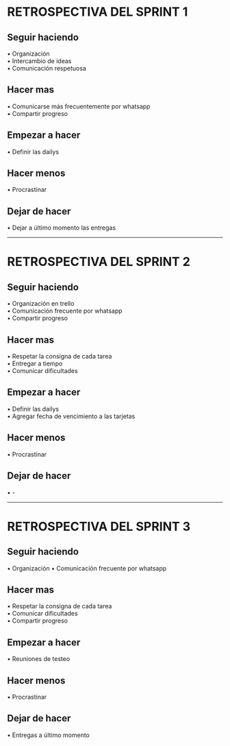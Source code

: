 # RETROSPECTIVA DEL SPRINT 1

## Seguir haciendo
• Organización   
• Intercambio de ideas  
• Comunicación respetuosa  

## Hacer mas
• Comunicarse más frecuentemente por whatsapp  
• Compartir progreso    

## Empezar a hacer
• Definir las dailys  

## Hacer menos
• Procrastinar  

 ## Dejar de hacer
• Dejar a último momento las entregas  

----

# RETROSPECTIVA DEL SPRINT 2 

## Seguir haciendo
• Organización en trello  
• Comunicación frecuente por whatsapp  
• Compartir progreso  

## Hacer mas
• Respetar la consigna de cada tarea  
• Entregar a tiempo   
• Comunicar dificultades  

## Empezar a hacer
• Definir las dailys  
• Agregar fecha de vencimiento a las tarjetas    

## Hacer menos
• Procrastinar  

## Dejar de hacer
• -

----

# RETROSPECTIVA DEL SPRINT 3 

## Seguir haciendo
• Organización
• Comunicación frecuente por whatsapp  

## Hacer mas
• Respetar la consigna de cada tarea  
• Comunicar dificultades  
• Compartir progreso  

## Empezar a hacer 
• Reuniones de testeo

## Hacer menos
• Procrastinar  

## Dejar de hacer
• Entregas a último momento 